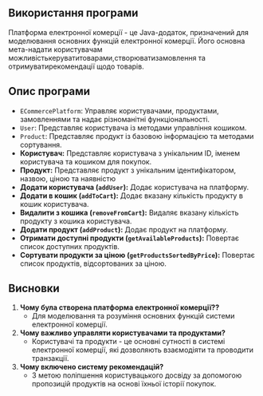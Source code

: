 

##  Використання програми

Платформа електронної комерції - це Java-додаток, призначений для моделювання основних функцій електронної комерції. Його основна мета-надати користувачам можливістькеруватитоварами,створюватизамовлення та отримуватирекомендації щодо товарів.
## Опис програми
- `ECommercePlatform`: Управляє користувачами, продуктами, замовленнями та надає різноманітні функціональності.
- `User`: Представляє користувача із методами управління кошиком.
- `Product`: Представляє продукт із базовою інформацією та методами сортування.
- **Користувач:** Представляє користувача з унікальним ID, іменем користувача та кошиком для покупок.
- **Продукт:** Представляє продукт з унікальним ідентифікатором, назвою, ціною та наявністю
- **Додати користувача (`addUser`):** Додає користувача на платформу.
- **Додати в кошик (`addToCart`):** Додає вказану кількість продукту в кошик користувача.
- **Видалити з кошика (`removeFromCart`):** Видаляє вказану кількість продукту з кошика користувача.
- **Додати продукт (`addProduct`):** Додає продукт на платформу.
- **Отримати доступні продукти (`getAvailableProducts`):** Повертає список доступних продуктів.
- **Сортувати продукти за ціною (`getProductsSortedByPrice`):** Повертає список продуктів, відсортованих за ціною.
## Висновки
1. **Чому була створена платформа електронної комерції??**
   - Для моделювання та розуміння основних функцій системи електронної комерції.
2. **Чому важливо управляти користувачами та продуктами?**
   - Користувачі та продукти - це основні сутності в системі електронної комерції, які дозволяють взаємодіяти та проводити транзакції.
3. **Чому включено систему рекомендацій?**
   - З метою поліпшення користувацького досвіду за допомогою пропозицій продуктів на основі їхньої історії покупок.



